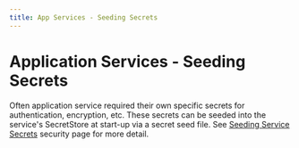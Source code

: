 ```yaml
---
title: App Services - Seeding Secrets
---
```


# Application Services - Seeding Secrets

Often application service required their own specific secrets for authentication, encryption, etc. These secrets can be seeded into the service's SecretStore at start-up via a secret seed file. See [Seeding Service Secrets](../../../security/SeedingServiceSecrets.md) security page for more detail.